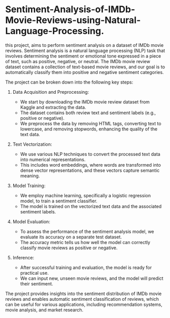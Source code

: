 # Sentiment-Analysis-of-IMDb-Movie-Reviews-using-Natural-Language-Processing.

this project, aims to perform sentiment analysis on a dataset of IMDb movie reviews. Sentiment analysis is a natural language processing (NLP) task that involves determining the sentiment or emotional tone expressed in a piece of text, such as positive, negative, or neutral. The IMDb movie review dataset contains a collection of text-based movie reviews, and our goal is to automatically classify them into positive and negative sentiment categories.

The project can be broken down into the following key steps:

1. Data Acquisition and Preprocessing:
   - We start by downloading the IMDb movie review dataset from Kaggle and extracting the data.
   - The dataset contains both review text and sentiment labels (e.g., positive or negative).
   - We preprocess the data by removing HTML tags, converting text to lowercase, and removing stopwords, enhancing the quality of the text data.

2. Text Vectorization:
   - We use various NLP techniques to convert the processed text data into numerical representations.
   - This includes word embeddings, where words are transformed into dense vector representations, and these vectors capture semantic meaning.

3. Model Training:
   - We employ machine learning, specifically a logistic regression model, to train a sentiment classifier.
   - The model is trained on the vectorized text data and the associated sentiment labels.

4. Model Evaluation:
   - To assess the performance of the sentiment analysis model, we evaluate its accuracy on a separate test dataset.
   - The accuracy metric tells us how well the model can correctly classify movie reviews as positive or negative.

5. Inference:
   - After successful training and evaluation, the model is ready for practical use.
   - We can input new, unseen movie reviews, and the model will predict their sentiment.

The project provides insights into the sentiment distribution of IMDb movie reviews and enables automatic sentiment classification of reviews, which can be useful for various applications, including recommendation systems, movie analysis, and market research.

